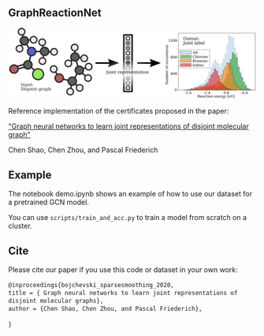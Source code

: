 ## GraphReactionNet


<p align="center">
<img src="images/figure1_v2.png" width="500">

Reference implementation of the certificates proposed in the paper:

["Graph neural networks to learn joint representations of disjoint molecular graph"](https://arxiv.org/)

Chen Shao, Chen Zhou, and Pascal Friederich

## Example
The notebook demo.ipynb shows an example of how to use our dataset for a pretrained GCN model. 

You can use `scripts/train_and_acc.py` to train a model from scratch on a cluster.

## Cite
Please cite our paper if you use this code or dataset in your own work:

```
@inproceedings{bojchevski_sparsesmoothing_2020,
title = { Graph neural networks to learn joint representations of disjoint molecular graphs},
author = {Chen Shao, Chen Zhou, and Pascal Friederich},

}
```